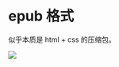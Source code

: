 epub 格式
===

似乎本质是 html + css 的压缩包。

![](https://notes.sjtu.edu.cn/uploads/upload_7fffbfbdb0fa583b611c7fe9ef0d6866.png)


